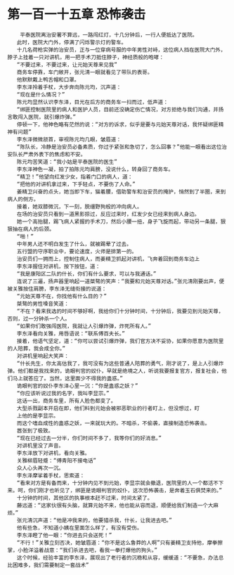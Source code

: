 # 第一百一十五章 恐怖袭击
        平泰医院离治安署不算远，一路闯红灯，十几分钟后，一行人便抵达了医院。
       此时，医院大门外，停满了闪烁警示灯的警车。
       十几名荷枪实弹的治安员，正与一位穿病号服的中年男性对峙，这位病人挡在医院大门外，脖子上挂着一只对讲机，用一把手术刀抵住脖子，神经质般的咆哮：
       “不要过来，不要过来，让元始天尊来见我”
       商务车停靠，车门敞开，张元清一眼就看见了带队的表哥。
       他默默戴上鸭舌帽和口罩。
       李东泽拎着手杖，大步奔向陈元均，沉声道：
       “现在是什么情况？”
       陈元均显然认识李东泽，目光在后方的商务车一扫而过，低声道：
       “绑匪控制医院里的病人和医护人员，目前还没确定伤亡情况，对方拒绝与我们沟通，并扬言敢闯入医院，就引爆炸弹。”
       停顿一下，他神色略有茫然的说：“对方的诉求，似乎是要与元始天尊对话，我怀疑绑匪精神有问题”
       李东泽微微颔首，审视陈元均几眼，皱眉道：
       “陈队长，冷静是治安员必备素质，你过于紧张和急切了，怎么回事？”他能一眼看出这位治安队长严肃外表下的焦虑和不安。
       陈元均苦笑道：“我小姑是平泰医院的医生”
       李东泽神色一凝，拍了拍陈元均肩膀，没说什么，转身回了商务车。
       “精卫！”他望向红发少女，指着门口的病人，道：
       “把他的对讲机拿过来，下手轻点，不要伤了人命。”
       姜精卫兴奋的点头，她当即下车，猫着腰，借助警车和治安员的掩护，悄然到了半圈，来到病人的侧方。
       接着，她双膝微沉，下一刻，脱缰野狗般的冲向病人。
       在场的治安员只看到一道黑影掠过，反应过来时，红发少女已经来到病人身边。
       她一个高抬腿，踢飞病人紧握的手术刀，然后小腰一扭，身子飞旋而起，带动另一条腿，狠狠抽在病人的后颈。
       “啪！”
       中年男人还不明白发生了什么，就被踢晕了过去。
       五行盟的守序职业中，要论速度，火师是排第一的。
       治安员们一拥而上，控制住病人，而姜精卫抓起对讲机，飞奔着回到商务车边上
       李东泽握住对讲机，按下按钮，道：
       “我是康阳区二队的什长，你们有什么要求，可以与我通话。”
       连说了三遍，扬声器里响起一道桀骜的笑声：“我要和元始天尊对话。”张元清刚要出声，便被关雅按住肩膀，李东泽无缝衔接的说道：
       “元始天尊不在，你找他有什么目的？”
       桀骜的男性嗓音笑道：
       “不在？看来我选的时间不够好啊，我给你们十分钟时间，十分钟后，我要见到元始天尊，否则，过一分钟杀一个人。
       “如果你们敢强闯医院，我就让人引爆炸弹，炸死所有人。”
       李东泽看向关雅，用唇语说：“联系傅百夫长。”
       接着，他语气坚定，道：“你可以尝试引爆炸弹，我们官方决不妥协，如果你愿意为医院里的人陪葬，我会成全你。”
       对讲机里响起大笑声：
       “什长先生，你太高估我了，我可没有为这些普通人陪葬的勇气，刚才说了，是上人引爆炸弹。他们都是我找来的，诡眼判官的奴仆，早就是绝境之人，听说我要报复官方，报复社会，他们马上就答应了。当然，这里面少不得我的蛊惑。”
       诡眼判官的奴仆李东泽心里一沉：“你是蛊惑之妖？”
       “你应该听说过我的名字，我叫李显宗。”
       这话一出，商务车里，所有人脸色都变了。
       大型杀戮副本开启在即，他们料到元始会被邪恶职业的行者盯上，但没想过，盯
       上他的是李显宗。
       而这个嗜血成性的蛊惑之妖，一来就玩大的。不暗杀，不偷袭，直接制造恐怖袭击。
       嚣张到了极致。
       “现在已经过去一分半，你们时间不多了，我等你们的好消息。”
       对讲机里没了声音。
       李东泽放下对讲机，看向关雅。
       关雅柳眉轻蹙：“傅青阳不接电话”
       众人心头再次一沉。
       李东泽摩挲着手杖，思索道：
       “看来对方是有备而来，十分钟内见不到元始，李显宗就会撤退，医院里的人一个都活不下来。呵，你们刚才也听见了，绑匪是诡眼判官的奴仆，这次恐怖袭击，是奔着玉石俱焚来的。”
       十分钟的时间，其他区的执事根本赶不过来，时间太紧了。
       藤远道：“这家伙很有头脑，就算元始不来，他也能从容而退，顺便给我们制造一个大麻烦。”
       张元清沉声道：“他是冲我来的，他要猎杀我，什长，让我进去吧。”
       他有些急，不知道小姨在里面怎么样了，有没有受伤。
       李东泽瞪了他一眼：“你进去只会送死！”
       “不行！”关雅立刻否决，她皱眉道：“你不是这么鲁莽的人啊”只有姜精卫支持他，摩拳擦掌，小脸洋溢着战意：“我们杀进去吧，看我一拳打爆他的狗头。”
       这个时候，经验丰富的李东泽，展现出了老行者的沉稳和从容，缓缓道：“不要急，办法总比困难多，我们需要制定一套战术”
